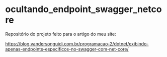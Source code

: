 # ocultando_endpoint_swagger_netcore

Repositório do projeto feito para o artigo do meu site:

https://blog.vandersonguidi.com.br/programacao-2/dotnet/exibindo-apenas-endpoints-especificos-no-swagger-com-net-core/
